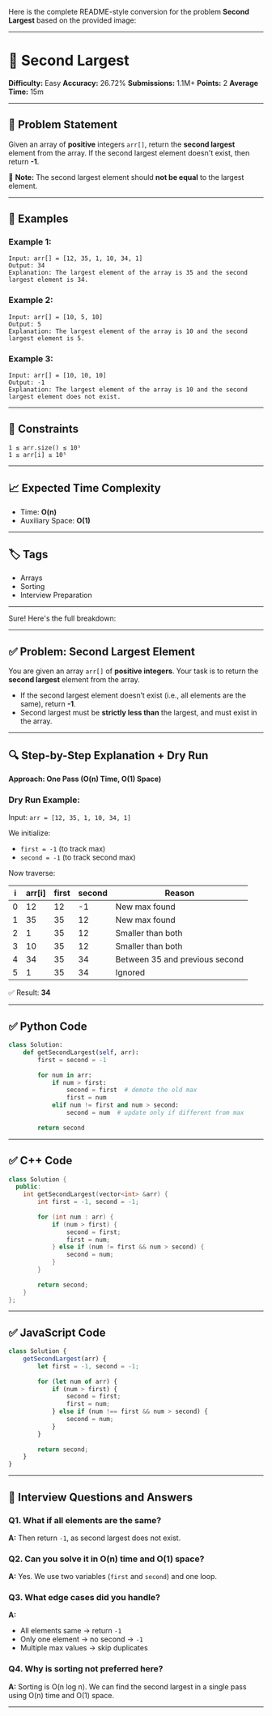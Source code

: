 Here is the complete README-style conversion for the problem **Second Largest** based on the provided image:

---

# 🥈 Second Largest

**Difficulty:** Easy
**Accuracy:** 26.72%
**Submissions:** 1.1M+
**Points:** 2
**Average Time:** 15m

---

## 🧩 Problem Statement

Given an array of **positive** integers `arr[]`, return the **second largest** element from the array. If the second largest element doesn't exist, then return **-1**.

📌 **Note:** The second largest element should **not be equal** to the largest element.

---

## 🧪 Examples

### Example 1:

```
Input: arr[] = [12, 35, 1, 10, 34, 1]
Output: 34
Explanation: The largest element of the array is 35 and the second largest element is 34.
```

### Example 2:

```
Input: arr[] = [10, 5, 10]
Output: 5
Explanation: The largest element of the array is 10 and the second largest element is 5.
```

### Example 3:

```
Input: arr[] = [10, 10, 10]
Output: -1
Explanation: The largest element of the array is 10 and the second largest element does not exist.
```

---

## 📌 Constraints

```
1 ≤ arr.size() ≤ 10⁵
1 ≤ arr[i] ≤ 10⁵
```

---

## 📈 Expected Time Complexity

* Time: **O(n)**
* Auxiliary Space: **O(1)**

---

## 🏷️ Tags

* Arrays
* Sorting
* Interview Preparation

---

Sure! Here's the full breakdown:

---

## ✅ Problem: Second Largest Element

You are given an array `arr[]` of **positive integers**. Your task is to return the **second largest** element from the array.

* If the second largest element doesn’t exist (i.e., all elements are the same), return **-1**.
* Second largest must be **strictly less than** the largest, and must exist in the array.

---

## 🔍 Step-by-Step Explanation + Dry Run

**Approach: One Pass (O(n) Time, O(1) Space)**

### Dry Run Example:

Input: `arr = [12, 35, 1, 10, 34, 1]`

We initialize:

* `first = -1` (to track max)
* `second = -1` (to track second max)

Now traverse:

| i | arr\[i] | first | second | Reason                         |
| - | ------- | ----- | ------ | ------------------------------ |
| 0 | 12      | 12    | -1     | New max found                  |
| 1 | 35      | 35    | 12     | New max found                  |
| 2 | 1       | 35    | 12     | Smaller than both              |
| 3 | 10      | 35    | 12     | Smaller than both              |
| 4 | 34      | 35    | 34     | Between 35 and previous second |
| 5 | 1       | 35    | 34     | Ignored                        |

✅ Result: **34**

---

## ✅ Python Code

```python
class Solution:
    def getSecondLargest(self, arr):
        first = second = -1
        
        for num in arr:
            if num > first:
                second = first  # demote the old max
                first = num
            elif num != first and num > second:
                second = num  # update only if different from max
        
        return second
```

---

## ✅ C++ Code

```cpp
class Solution {
  public:
    int getSecondLargest(vector<int> &arr) {
        int first = -1, second = -1;
        
        for (int num : arr) {
            if (num > first) {
                second = first;
                first = num;
            } else if (num != first && num > second) {
                second = num;
            }
        }
        
        return second;
    }
};
```

---

## ✅ JavaScript Code

```javascript
class Solution {
    getSecondLargest(arr) {
        let first = -1, second = -1;
        
        for (let num of arr) {
            if (num > first) {
                second = first;
                first = num;
            } else if (num !== first && num > second) {
                second = num;
            }
        }
        
        return second;
    }
}
```

---

## 💬 Interview Questions and Answers

### Q1. What if all elements are the same?

**A:** Then return `-1`, as second largest does not exist.

### Q2. Can you solve it in O(n) time and O(1) space?

**A:** Yes. We use two variables (`first` and `second`) and one loop.

### Q3. What edge cases did you handle?

**A:**

* All elements same → return `-1`
* Only one element → no second → `-1`
* Multiple max values → skip duplicates

### Q4. Why is sorting not preferred here?

**A:** Sorting is O(n log n). We can find the second largest in a single pass using O(n) time and O(1) space.

---

